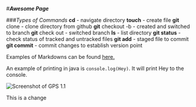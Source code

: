 #**_Awesome Page_**

###_Types of Commands_
**cd** - navigate directory
**touch** - create file
**git** clone - clone directory from github
**git** checkout -b - created and switched to branch
**git** check out - switched branch
**ls** - list directory
**git status** - check status of tracked and untracked files
**git add** - staged file to commit
**git commit** - commit changes to establish version point

Examples of Markdowns can be found [here.](https://help.github.com/articles/markdown-basics/)

An example of printing in java is `console.log(Hey)`. It will print Hey to the console.

![Screenshot of GPS 1.1](img/pairscreenshot.png)

This is a change

